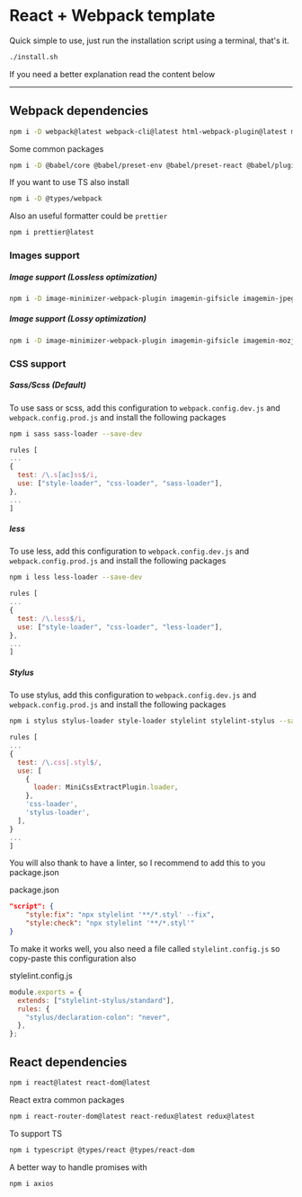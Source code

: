 # React + Webpack template

Quick simple to use, just run the installation script using a terminal, that's it.

```bash
./install.sh
```

If you need a better explanation read the content below

---

## Webpack dependencies

```bash
npm i -D webpack@latest webpack-cli@latest html-webpack-plugin@latest mini-css-extract-plugin@latest terser-webpack-plugin webpack-dev-server@latest
```

Some common packages

```bash
npm i -D @babel/core @babel/preset-env @babel/preset-react @babel/plugin-transform-runtime babel-plugin-transform-class-properties babel-eslint
```

If you want to use TS also install

```bash
npm i -D @types/webpack
```

Also an useful formatter could be `prettier`

```bash
npm i prettier@latest
```

### Images support

##### Image support (Lossless optimization)

```bash
npm i -D image-minimizer-webpack-plugin imagemin-gifsicle imagemin-jpegtran imagemin-optipng imagemin-svgo
```

##### Image support (Lossy optimization)

```bash
npm i -D image-minimizer-webpack-plugin imagemin-gifsicle imagemin-mozjpeg imagemin-pngquant imagemin-svgo
```

### CSS support

##### Sass/Scss (Default)

To use sass or scss, add this configuration to `webpack.config.dev.js` and `webpack.config.prod.js`
and install the following packages

```bash
npm i sass sass-loader --save-dev
```

```javascript
rules [
...
{
  test: /\.s[ac]ss$/i,
  use: ["style-loader", "css-loader", "sass-loader"],
},
...
]
```

##### less

To use less, add this configuration to `webpack.config.dev.js` and `webpack.config.prod.js`
and install the following packages

```bash
npm i less less-loader --save-dev
```

```javascript
rules [
...
{
  test: /\.less$/i,
  use: ["style-loader", "css-loader", "less-loader"],
},
...
]
```

##### Stylus

To use stylus, add this configuration to `webpack.config.dev.js` and `webpack.config.prod.js`
and install the following packages

```bash
npm i stylus stylus-loader style-loader stylelint stylelint-stylus --save-dev
```

```javascript
rules [
...
{
  test: /\.css|.styl$/,
  use: [
    {
      loader: MiniCssExtractPlugin.loader,
    },
    'css-loader',
    'stylus-loader',
  ],
}
...
]
```

You will also thank to have a linter, so I recommend to add this to you
package.json

package.json

```json
"script": {
    "style:fix": "npx stylelint '**/*.styl' --fix",
    "style:check": "npx stylelint '**/*.styl'"
}
```

To make it works well, you also need a file called `stylelint.config.js` so
copy-paste this configuration also

stylelint.config.js

```javascript
module.exports = {
  extends: ["stylelint-stylus/standard"],
  rules: {
    "stylus/declaration-colon": "never",
  },
};
```

## React dependencies

```bash
npm i react@latest react-dom@latest
```

React extra common packages

```bash
npm i react-router-dom@latest react-redux@latest redux@latest
```

To support TS

```bash
npm i typescript @types/react @types/react-dom
```

A better way to handle promises with

```bash
npm i axios
```
